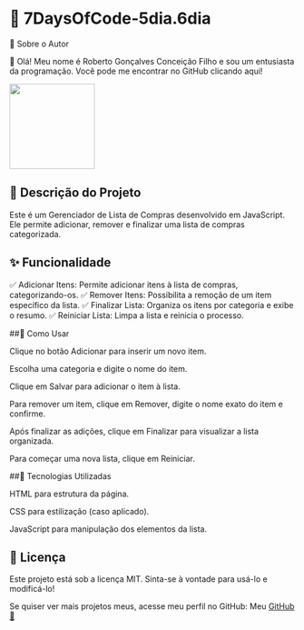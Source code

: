 # 📌 7DaysOfCode-5dia.6dia

🧑 Sobre o Autor

👋 Olá! Meu nome é Roberto Gonçalves Conceição Filho e sou um entusiasta da programação. Você pode me encontrar no GitHub clicando aqui!

<img src = "https://avatars.githubusercontent.com/u/194714356?v=4" width="150" height="150">

## 🚀 Descrição do Projeto

Este é um Gerenciador de Lista de Compras desenvolvido em JavaScript. Ele permite adicionar, remover e finalizar uma lista de compras categorizada.

## ✨ Funcionalidade

✅ Adicionar Itens: Permite adicionar itens à lista de compras, categorizando-os.
✅ Remover Itens: Possibilita a remoção de um item específico da lista.
✅ Finalizar Lista: Organiza os itens por categoria e exibe o resumo.
✅ Reiniciar Lista: Limpa a lista e reinicia o processo.

##📌 Como Usar

Clique no botão Adicionar para inserir um novo item.

Escolha uma categoria e digite o nome do item.

Clique em Salvar para adicionar o item à lista.

Para remover um item, clique em Remover, digite o nome exato do item e confirme.

Após finalizar as adições, clique em Finalizar para visualizar a lista organizada.

Para começar uma nova lista, clique em Reiniciar.

##🔗 Tecnologias Utilizadas

HTML para estrutura da página.

CSS para estilização (caso aplicado).

JavaScript para manipulação dos elementos da lista.

## 📜 Licença

Este projeto está sob a licença MIT. Sinta-se à vontade para usá-lo e modificá-lo!

Se quiser ver mais projetos meus, acesse meu perfil no GitHub: Meu [GitHub🚀](https://github.com/Betinho1990)
